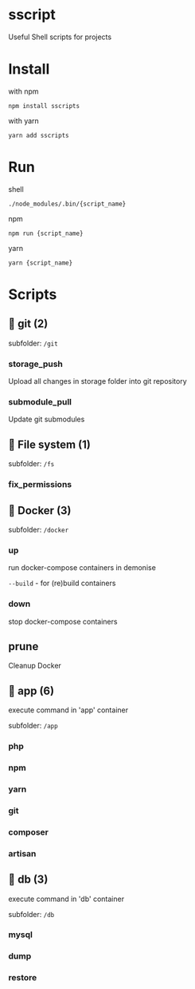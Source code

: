 # sscript
Useful Shell scripts for projects

# Install

with npm

`npm install sscripts`

with yarn

`yarn add sscripts`

# Run

shell

`./node_modules/.bin/{script_name}`

npm

`npm run {script_name}`

yarn 

`yarn {script_name}`

# Scripts

## 📁 git (2)
subfolder: `/git`

### storage_push
Upload all changes in storage folder into git repository

### submodule_pull
Update git submodules

## 📁 File system (1)
subfolder: `/fs`

### fix_permissions

## 📁 Docker (3)
subfolder: `/docker`

### up
run docker-compose containers in demonise

`--build` - for (re)build containers

### down
stop docker-compose containers

## prune
Cleanup Docker

## 📁 app (6)
execute command in 'app' container

subfolder: `/app`

### php
### npm
### yarn
### git
### composer
### artisan

## 📁 db (3)
execute command in 'db' container

subfolder: `/db`

### mysql
### dump
### restore
